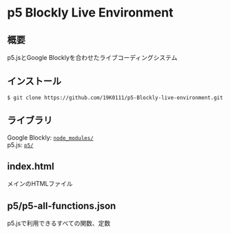 # p5 Blockly Live Environment
## 概要
p5.jsとGoogle Blocklyを合わせたライブコーディングシステム

## インストール
`$ git clone https://github.com/19K0111/p5-Blockly-live-environment.git`  

## ライブラリ
Google Blockly: [`node_modules/`]("./node_modules")  
p5.js: [`p5/`]("./p5/")

## index.html
メインのHTMLファイル

## p5/p5-all-functions.json
p5.jsで利用できるすべての関数、定数